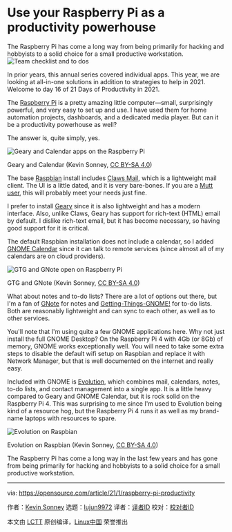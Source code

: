 [#]: collector: (lujun9972)
[#]: translator: (geekpi)
[#]: reviewer: ( )
[#]: publisher: ( )
[#]: url: ( )
[#]: subject: (Use your Raspberry Pi as a productivity powerhouse)
[#]: via: (https://opensource.com/article/21/1/raspberry-pi-productivity)
[#]: author: (Kevin Sonney https://opensource.com/users/ksonney)

Use your Raspberry Pi as a productivity powerhouse
======
The Raspberry Pi has come a long way from being primarily for hacking
and hobbyists to a solid choice for a small productive workstation.
![Team checklist and to dos][1]

In prior years, this annual series covered individual apps. This year, we are looking at all-in-one solutions in addition to strategies to help in 2021. Welcome to day 16 of 21 Days of Productivity in 2021.

The [Raspberry Pi][2] is a pretty amazing little computer—small, surprisingly powerful, and very easy to set up and use. I have used them for home automation projects, dashboards, and a dedicated media player. But can it be a productivity powerhouse as well?

The answer is, quite simply, yes.

![Geary and Calendar apps on the Raspberry Pi][3]

Geary and Calendar (Kevin Sonney, [CC BY-SA 4.0][4])

The base [Raspbian][5] install includes [Claws Mail][6], which is a lightweight mail client. The UI is a little dated, and it is very bare-bones. If you are a [Mutt user][7], this will probably meet your needs just fine.

I prefer to install [Geary][8] since it is also lightweight and has a modern interface. Also, unlike Claws, Geary has support for rich-text (HTML) email by default. I dislike rich-text email, but it has become necessary, so having good support for it is critical.

The default Raspbian installation does not include a calendar, so I added [GNOME Calendar][9] since it can talk to remote services (since almost all of my calendars are on cloud providers).

![GTG and GNote open on Raspberry Pi][10]

GTG and GNote (Kevin Sonney, [CC BY-SA 4.0][4])

What about notes and to-do lists? There are a lot of options out there, but I'm a fan of [GNote][11] for notes and [Getting-Things-GNOME!][12] for to-do lists. Both are reasonably lightweight and can sync to each other, as well as to other services.

You'll note that I'm using quite a few GNOME applications here. Why not just install the full GNOME Desktop? On the Raspberry Pi 4 with 4Gb (or 8Gb) of memory, GNOME works exceptionally well. You will need to take some extra steps to disable the default wifi setup on Raspbian and replace it with Network Manager, but that is well documented on the internet and really easy.

Included with GNOME is [Evolution][13], which combines mail, calendars, notes, to-do lists, and contact management into a single app. It is a little heavy compared to Geary and GNOME Calendar, but it is rock solid on the Raspberry Pi 4. This was surprising to me since I'm used to Evolution being kind of a resource hog, but the Raspberry Pi 4 runs it as well as my brand-name laptops with resources to spare.

![Evolution on Raspbian][14]

Evolution on Raspbian (Kevin Sonney, [CC BY-SA 4.0][4])

The Raspberry Pi has come a long way in the last few years and has gone from being primarily for hacking and hobbyists to a solid choice for a small productive workstation.

--------------------------------------------------------------------------------

via: https://opensource.com/article/21/1/raspberry-pi-productivity

作者：[Kevin Sonney][a]
选题：[lujun9972][b]
译者：[译者ID](https://github.com/译者ID)
校对：[校对者ID](https://github.com/校对者ID)

本文由 [LCTT](https://github.com/LCTT/TranslateProject) 原创编译，[Linux中国](https://linux.cn/) 荣誉推出

[a]: https://opensource.com/users/ksonney
[b]: https://github.com/lujun9972
[1]: https://opensource.com/sites/default/files/styles/image-full-size/public/lead-images/todo_checklist_team_metrics_report.png?itok=oB5uQbzf (Team checklist and to dos)
[2]: https://www.raspberrypi.org/
[3]: https://opensource.com/sites/default/files/day16-image1.png
[4]: https://creativecommons.org/licenses/by-sa/4.0/
[5]: https://www.raspbian.org/
[6]: https://www.claws-mail.org/
[7]: http://www.mutt.org/
[8]: https://wiki.gnome.org/Apps/Geary
[9]: https://wiki.gnome.org/Apps/Calendar
[10]: https://opensource.com/sites/default/files/day16-image2.png
[11]: https://wiki.gnome.org/Apps/Gnote
[12]: https://wiki.gnome.org/Apps/GTG
[13]: https://opensource.com/business/18/1/desktop-email-clients
[14]: https://opensource.com/sites/default/files/day16-image3.png
